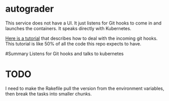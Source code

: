 # autograder

This service does not have a UI. It just listens for Git hooks to come in and launches the containers. It speaks directly with Kubernetes.

[Here is a tutorial](https://groob.io/tutorial/go-github-webhook/) that describes how to deal with the incoming git hooks. This tutorial is like 50% of all the code this repo expects to have.

#Summary
Listens for Git hooks and talks to kubernetes

# TODO

I need to make the Rakefile pull the version from the environment variables, then break the tasks into smaller chunks.
